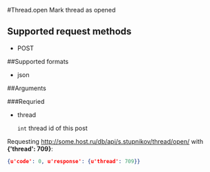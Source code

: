 #Thread.open
Mark thread as opened

## Supported request methods 
* POST

##Supported formats
* json

##Arguments


###Requried
* thread

   ```int``` thread id of this post


Requesting http://some.host.ru/db/api/s.stupnikov/thread/open/ with **{'thread': 709}**:
```json
{u'code': 0, u'response': {u'thread': 709}}
```
